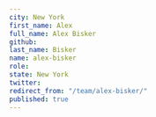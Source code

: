 ```yaml
---
city: New York
first_name: Alex
full_name: Alex Bisker
github: 
last_name: Bisker
name: alex-bisker
role: 
state: New York
twitter: 
redirect_from: "/team/alex-bisker/"
published: true
---
```


